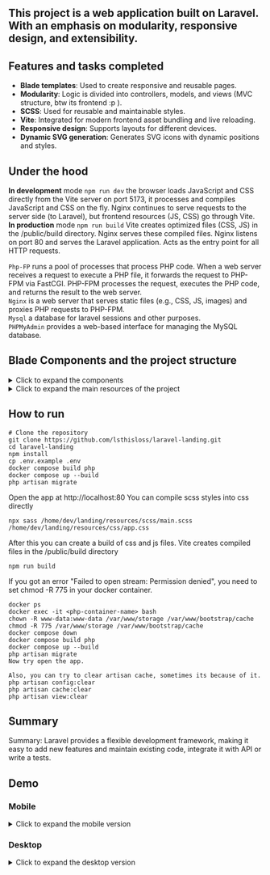 ## This project is a web application built on Laravel. With an emphasis on modularity, responsive design, and extensibility. 

## Features and tasks completed
- **Blade templates**: Used to create responsive and reusable pages.
- **Modularity**: Logic is divided into controllers, models, and views (MVC structure, btw its frontend :p ).
- **SCSS**: Used for reusable and maintainable styles.
- **Vite**: Integrated for modern frontend asset bundling and live reloading.
- **Responsive design**: Supports layouts for different devices.
- **Dynamic SVG generation**: Generates SVG icons with dynamic positions and styles.

## Under the hood    
**In development** mode `npm run dev` the browser loads JavaScript and CSS directly from the Vite server on port 5173, it processes and compiles JavaScript and CSS on the fly. Nginx continues to serve requests to the server side (to Laravel), but frontend resources (JS, CSS) go through Vite.     
**In production** mode `npm run build` Vite creates optimized files (CSS, JS) in the /public/build directory. Nginx serves these compiled files. Nginx listens on port 80 and serves the Laravel application. Acts as the entry point for all HTTP requests.

`Php-FP` runs a pool of processes that process PHP code. When a web server receives a request to execute a PHP file, it forwards the request to PHP-FPM via FastCGI. PHP-FPM processes the request, executes the PHP code, and returns the result to the web server.        
`Nginx` is a web server that serves static files (e.g., CSS, JS, images) and proxies PHP requests to PHP-FPM.         
`Mysql` a database for laravel sessions and other purposes.        
`PHPMyAdmin` provides a web-based interface for managing the MySQL database.        

## Blade Components and the project structure
<details>
<summary>Click to expand the components</summary>    
1. **`partials/svg-container.blade.php`**:
   - Dynamically generates SVG icons with random positions and sizes.
   - Used as a background or decorative element in various sections.

2. **`partials/header-gradient.blade.php`**:
   - Contains a gradient background and includes the `svg-container` component.
   - Supports dynamic content injection via `@yield('header-content')`.

3. **`components/card.blade.php`**:
   - Displays individual cards with an image, title, description, and social links.
   - Used in a cycle like a factory of cards.

4. **`pages/editorial-principles.blade.php`**:
   - A page template that includes the `svg-container` as a background.
   - Contains a structured layout.
</details>
<details>
<summary>Click to expand the main resources of the project</summary>    

```plaintext
├── resources/                  # Application resources
│   ├── views/                  # Blade templates
│   │   ├── layouts/            # Main layouts (app.blade.php)
│   │   ├── partials/           # Reusable partials (header, footer, svg-container)
│   │   ├── components/         # Blade components (cards, buttons)
│   │   └── pages/              # Page-specific templates (editorial-principles.blade.php)
│   ├── scss/                   # SCSS styles
│   │   ├── base/               # Base styles (variables, mixins)
│   │   ├── components/         # Component-specific styles (buttons, cards)
│   │   └── pages/              # Page-specific styles
│   ├── js/                     # JavaScript files
│   └── lang/                   # Localization files - not implemented
├── routes/                     # Application routes
│   ├── web.php                 # Web routes - only one route (editorial-principles)
│   └── api.php                 # API routes
└──  
```
</details>


## How to run   
```plaintext
# Clone the repository
git clone https://github.com/lsthisloss/laravel-landing.git
cd laravel-landing
npm install
cp .env.example .env
docker compose build php
docker compose up --build
php artisan migrate
```
Open the app at http://localhost:80
You can compile scss styles into css directly
```plaintext
npx sass /home/dev/landing/resources/scss/main.scss /home/dev/landing/resources/css/app.css
```
After this you can create a build of css and js files. Vite creates compiled files in the /public/build directory
```plaintext
npm run build 
```
If you got an error "Failed to open stream: Permission denied", you need to set chmod -R 775 in your docker container.
```plaintext
docker ps
docker exec -it <php-container-name> bash
chown -R www-data:www-data /var/www/storage /var/www/bootstrap/cache
chmod -R 775 /var/www/storage /var/www/bootstrap/cache
docker compose down
docker compose build php
docker compose up --build
php artisan migrate
Now try open the app.

Also, you can try to clear artisan cache, sometimes its because of it.
php artisan config:clear
php artisan cache:clear
php artisan view:clear

```

## Summary
Summary: Laravel provides a flexible development framework, making it easy to add new features and maintain existing code, integrate it with API or write a tests.

## Demo
### Mobile
<details>
<summary>Click to expand the mobile version</summary>    
    
![image](https://github.com/user-attachments/assets/aab510da-f9bf-4abc-884f-065c3d02a8ff)        
![image](https://github.com/user-attachments/assets/23740e69-67a4-440b-8b54-d5adff6e87d8)
</details>

### Desktop
<details>
<summary>Click to expand the desktop version</summary>    
    
![Screenshot 2025-04-22 034024](https://github.com/user-attachments/assets/3ccf7869-3669-4347-90ad-1207560863ec)        
![image](https://github.com/user-attachments/assets/435272c2-47b6-4f8f-be0d-94f1a6d4214d)
</details>


